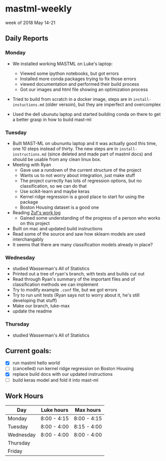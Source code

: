 # mastml-weekly
week of 2018 May 14-21

## Daily Reports

### Monday
- We installed working MASTML on Luke's laptop:
  * Viewed some ipython notebooks, but got errors
  * Installed more conda packages trying to fix those errors
  * viewed documentation and performed their build process
  * Got our images and html file showing an optimization process

- Tried to build from scratch in a docker image, steps are in `install-instuctions.md` (older versoin), but they are imperfect and overcomplex

- Used the dell ubunutu laptop and started building conda on there to get a better grasp in how to build mast-ml

### Tuesday
- Built MAST-ML on ubununtu laptop and it was actually good this time, one 10 steps instead of thirty. The new steps are in `install-instructions.md` (since deleted and made part of mastml docs) and should be usable from any clean linux box.
- Meeting with Ryan
  * Gave use a rundown of the current structure of the project
  * Wants us to not worry about integration, just make stuff
  * The project currectly has lots of regression options, but no classification, so we can do that
  * Use scikit-learn and maybe keras
  * Kernel ridge regression is a good place to start for using the package
  * Boston Housing dataset is a good one
- Reading [Zuf's work log](https://docs.google.com/document/d/1ruQg7kuH_oTWwapB54wWx1ruEYSxhBZgCOugDtwRh4k/edit?usp=sharing)
  * Gained some understanding of the progress of a person who works on this project
- Built on mac and updated build instructions
- Read some of the source and saw how sklearn models are used interchangably
- It seems that there are many classification models already in place?

### Wednesday

- studied Wasserman's All of Statistics
- Printed out a tree of ryan's branch, with tests and builds cut out
- Read through Ryan's summary of the important files and of classification methods we can implement
- Try to modify example `.conf` file, but we got errors
- Try to run unit tests (Ryan says not to worry about it, he's still developing that stuff)
- Make our branch, luke-max
- update the readme

### Thursday

- studied Wasserman's All of Statistics

## Current goals:

- [x] run mastml hello world
- [ ] (cancelled) run kernel ridge regression on Boston Housing
- [x] replace build docs with our updated instructions
- [ ] build keras model and fold it into mast-ml

## Work Hours

Day | Luke hours | Max hours
--- | --- | ---
Monday | 8:00 - 4:15 | 8:00 - 4:15 
Tuesday | 8:00 - 4:00 | 8:15 - 4:00
Wednesday | 8:00 - 4:00 | 8:00 - 4:00
Thursday | | 
Friday | | 
